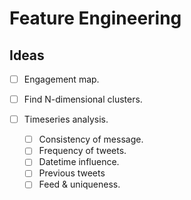 # Feature Engineering

## Ideas

- [ ] Engagement map.

- [ ] Find N-dimensional clusters.

- [ ] Timeseries analysis.
    - [ ] Consistency of message.
    - [ ] Frequency of tweets.
    - [ ] Datetime influence.
    - [ ] Previous tweets
    - [ ] Feed & uniqueness.
